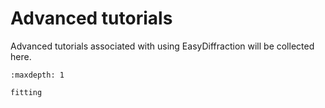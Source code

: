 # Advanced tutorials

Advanced tutorials associated with using EasyDiffraction will be collected here.

```{toctree}
:maxdepth: 1

fitting
```
